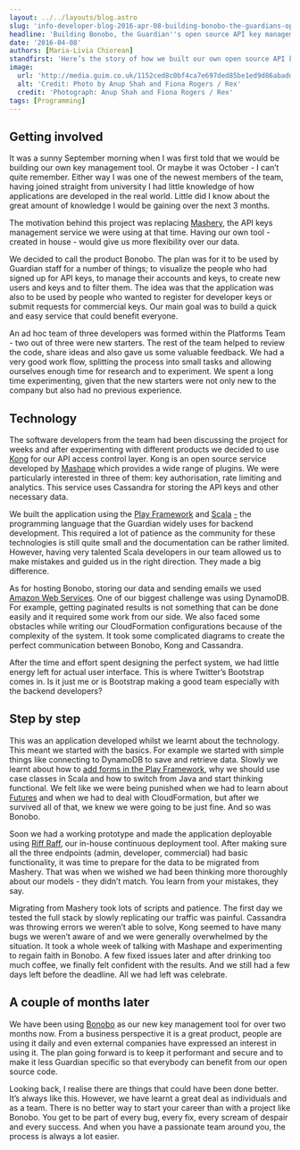 ```yaml
---
layout: ../../layouts/blog.astro
slug: 'info-developer-blog-2016-apr-08-building-bonobo-the-guardians-open-source-api-key-management-tool'
headline: 'Building Bonobo, the Guardian''s open source API key management tool'
date: '2016-04-08'
authors: [Maria-Livia Chiorean]
standfirst: 'Here’s the story of how we built our own open source API key management tool and of how we made the new starters grow'
image:
  url: 'http://media.guim.co.uk/1152ced8c0bf4ca7e697ded85be1ed9d86abadd2/0_313_4887_2933/4887.jpg'
  alt: 'Credit: Photo by Anup Shah and Fiona Rogers / Rex'
  credit: 'Photograph: Anup Shah and Fiona Rogers / Rex'
tags: [Programming]
---
```


Getting involved
----------------

It was a sunny September morning when I was first told that we would be building our own key management tool. Or maybe it was October - I can’t quite remember. Either way I was one of the newest members of the team, having joined straight from university I had little knowledge of how applications are developed in the real world. Little did I know about the great amount of knowledge I would be gaining over the next 3 months.

The motivation behind this project was replacing [Mashery](http://www.mashery.com/), the API keys management service we were using at that time. Having our own tool - created in house - would give us more flexibility over our data.

We decided to call the product Bonobo. The plan was for it to be used by Guardian staff for a number of things; to visualize the people who had signed up for API keys, to manage their accounts and keys, to create new users and keys and to filter them. The idea was that the application was also to be used by people who wanted to register for developer keys or submit requests for commercial keys. Our main goal was to build a quick and easy service that could benefit everyone.

An ad hoc team of three developers was formed within the Platforms Team - two out of three were new starters. The rest of the team helped to review the code, share ideas and also gave us some valuable feedback. We had a very good work flow, splitting the process into small tasks and allowing ourselves enough time for research and to experiment. We spent a long time experimenting, given that the new starters were not only new to the company but also had no previous experience.

Technology
----------

The software developers from the team had been discussing the project for weeks and after experimenting with different products we decided to use [Kong](https://getkong.org/) for our API access control layer. Kong is an open source service developed by [Mashape](https://www.mashape.com/) which provides a wide range of plugins. We were particularly interested in three of them: key authorisation, rate limiting and analytics. This service uses Cassandra for storing the API keys and other necessary data.

We built the application using the [Play Framework](https://www.playframework.com/) and [Scala](http://www.scala-lang.org/) [\-](http://www.scala-lang.org/) the programming language that the Guardian widely uses for backend development. This required a lot of patience as the community for these technologies is still quite small and the documentation can be rather limited. However, having very talented Scala developers in our team allowed us to make mistakes and guided us in the right direction. They made a big difference.

As for hosting Bonobo, storing our data and sending emails we used [Amazon Web Services](https://aws.amazon.com/). One of our biggest challenge was using DynamoDB. For example, getting paginated results is not something that can be done easily and it required some work from our side. We also faced some obstacles while writing our CloudFormation configurations because of the complexity of the system. It took some complicated diagrams to create the perfect communication between Bonobo, Kong and Cassandra.

After the time and effort spent designing the perfect system, we had little energy left for actual user interface. This is where Twitter’s Bootstrap comes in. Is it just me or is Bootstrap making a good team especially with the backend developers?

Step by step
------------

This was an application developed whilst we learnt about the technology. This meant we started with the basics. For example we started with simple things like connecting to DynamoDB to save and retrieve data. Slowly we learnt about how to [add forms in the Play Framework](https://www.theguardian.com/info/developer-blog/2015/dec/30/how-to-add-a-form-to-a-play-application), why we should use case classes in Scala and how to switch from Java and start thinking functional. We felt like we were being punished when we had to learn about [Futures](http://www.infoq.com/presentations/Asynchronous-Scala-Java) and when we had to deal with CloudFormation, but after we survived all of that, we knew we were going to be just fine. And so was Bonobo.

Soon we had a working prototype and made the application deployable using [Riff Raff](https://github.com/guardian/riff-raff), our in-house continuous deployment tool. After making sure all the three endpoints (admin, developer, commercial) had basic functionality, it was time to prepare for the data to be migrated from Mashery. That was when we wished we had been thinking more thoroughly about our models - they didn’t match. You learn from your mistakes, they say.

Migrating from Mashery took lots of scripts and patience. The first day we tested the full stack by slowly replicating our traffic was painful. Cassandra was throwing errors we weren’t able to solve, Kong seemed to have many bugs we weren’t aware of and we were generally overwhelmed by the situation. It took a whole week of talking with Mashape and experimenting to regain faith in Bonobo. A few fixed issues later and after drinking too much coffee, we finally felt confident with the results. And we still had a few days left before the deadline. All we had left was celebrate.

A couple of months later
------------------------

We have been using [Bonobo](https://github.com/guardian/bonobo) as our new key management tool for over two months now. From a business perspective it is a great product, people are using it daily and even external companies have expressed an interest in using it. The plan going forward is to keep it performant and secure and to make it less Guardian specific so that everybody can benefit from our open source code.

Looking back, I realise there are things that could have been done better. It’s always like this. However, we have learnt a great deal as individuals and as a team. There is no better way to start your career than with a project like Bonobo. You get to be part of every bug, every fix, every scream of despair and every success. And when you have a passionate team around you, the process is always a lot easier.
